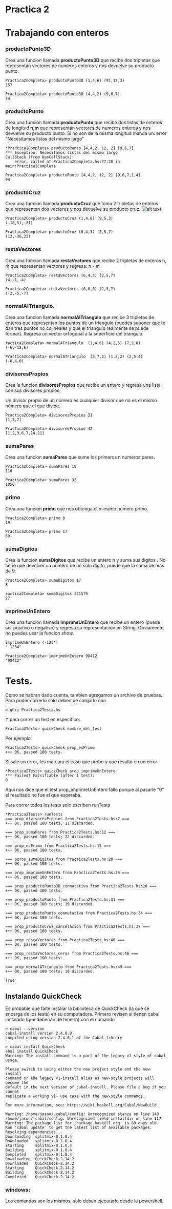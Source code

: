 # Practica 2
# Trabajando con enteros

### productoPunto3D 
Crea una funcion llamada **productoPunto3D** que recibe dos tripletas que representan vectores de numeros enteros y nos devuelve su producto punto.

    Practica2Completa> productoPunto3D (1,4,6) (91,12,3)
    157

    Practica2Completa> productoPunto3D (4,4,2) (9,6,7)
    74

### productoPunto
Crea una funcion llamada **productoPunto** que recibe dos listas de enteros de longitud **n,m** que representan vectores de numeros enteros y nos devuelve su producto punto. Si no son de la misma longitud manda un:
error "Necesitamos listas del mismo largo"

    *Practica2Completa> productoPunto [4,4,2, 12, 2] [9,6,7]
    *** Exception: Necesitamos listas del mismo largo
    CallStack (from HasCallStack):
        error, called at Practica2Completa.hs:77:28 in main:Practica2Completa

    Practica2Completa> productoPunto [4,4,2, 12, 2] [9,6,7,1,4]
    94

### productoCruz
Crea una funcion llamada **productoCruz** que toma 2 tripletas de enteros  que representan dos vectores y nos devuelve su producto cruz.
![alt text](https://www.lifeder.com/wp-content/uploads/2021/07/Producto-Vectorial-3.jpg)

    Practica2Completa> productoCruz (1,4,6) (9,5,3)
    (-18,51,-31)

    Practica2Completa> productoCruz (6,4,3) (2,5,7)
    (13,-36,22)

### restaVectores
Crea una funcion llamada **restaVectores** que recibe 2 tripletas de enteros n, m que representan vectores y regresa: n - m

    Practica2Completa> restaVectores (6,4,3) (2,5,7)
    (4,-1,-4)

    Practica2Completa> restaVectores (0,0,0) (2,5,7)
    (-2,-5,-7)

### normalAlTriangulo.
Crea una funcion llamada **normalAlTriangulo** que recibe 3 tripletas de enteros que representan los puntos de un triangulo (puedes suponer que te dan tres puntos no colineales y que el triangulo realmente se puede formar).
Regresa un vector ortogonal a la superficie del triangulo.

    ractica2Completa> normalATriangulo  (1,4,6) (4,2,5) (7,2,8)
    (-6,-12,6)

    Practica2Completa> normalATriangulo  (3,7,2) (1,3,2) (2,5,4)
    (-8,4,0)


### divisoresPropios
Crea la funcion **divisoresPropios** que recibe un entero y regresa una lista con sus divisores propios.

Un divisor propio de un número es cualquier divisor que no es el mismo
número que el que divide. 

    Practica2Completa> divisoresPropios 21
    [1,3,7]

    Practica2Completa> divisoresPropios 42
    [1,2,3,6,7,14,21]

### sumaPares 
Crea una funcion **sumaPares** que sume los primeros n numeros pares.
    
    Practica2Completa> sumaPares 10
    110

    Practica2Completa> sumaPares 32
    1056
### primo
Crea una funcion **primo** que nos obtenga el n-esimo numero primo.

    Practica2Completa> primo 8
    19

    Practica2Completa> primo 17
    59

### sumaDigitos
Crea la funcion **sumaDigitos** que recibe un entero n y suma sus digitos . No tiene que devolver un numero de un solo digito, puede que la suma de mas de 9.

    Practica2Completa> sumaDigitos 17
    8

    ractica2Completa> sumaDigitos 321579
    27


### imprimeUnEntero
Crea una funcion llamada **imprimeUnEntero** que recibe un entero (puede ser positivo o negativo) y regresa su representacion en String. Obviamente no puedes usar la funcion *show*.
    
    imprimeUnEntero (-1234)
    "-1234"

    Practica2Completa> imprimeUnEntero 98412
    "98412"

# Tests.

Como se habran dado cuenta, tambien agregamos un archivo de pruebas. Para poder correrlo solo deben de cargarlo con
    
    > ghci Practica2Tests.hs 

Y para correr un test en especifico:
    
    Practica2Tests> quickCheck nombre_del_test

Por ejemplo:

    Practica2Tests> quickCheck prop_esPrimo 
    +++ OK, passed 100 tests.

Si sale un error, les marcara el caso que probo y que resulto en un error 
    
    *Practica2Tests> quickCheck prop_imprimeUnEntero 
    *** Failed! Falsifiable (after 1 test):  
    0

Aqui nos dice que el test prop_imprimeUnEntero fallo porque al pasarle "0" el resultado no fue el que esperaba.

Para correr todos los tests solo escriben runTests

    *Practica2Tests> runTests 
    === prop_divisoresPropios from Practica2Tests.hs:7 ===
    +++ OK, passed 100 tests; 11 discarded.

    === prop_sumaPares from Practica2Tests.hs:12 ===
    +++ OK, passed 100 tests; 22 discarded.

    === prop_esPrimo from Practica2Tests.hs:15 ===
    +++ OK, passed 100 tests.

    === pzrop_sumaDigitos from Practica2Tests.hs:20 ===
    +++ OK, passed 100 tests.

    === prop_imprimeUnEntero from Practica2Tests.hs:25 ===
    +++ OK, passed 100 tests.

    === prop_productoPunto3D_conmutativa from Practica2Tests.hs:28 ===
    +++ OK, passed 100 tests.

    === prop_productoPunto from Practica2Tests.hs:31 ===
    +++ OK, passed 100 tests; 19 discarded.

    === prop_productoPunto_conmutativa from Practica2Tests.hs:34 ===
    +++ OK, passed 100 tests.

    === prop_productoCruz_cancelacion from Practica2Tests.hs:37 ===
    +++ OK, passed 100 tests.

    === prop_restaVectores from Practica2Tests.hs:40 ===
    +++ OK, passed 100 tests.

    === prop_restaVectores_ceros from Practica2Tests.hs:46 ===
    +++ OK, passed 100 tests.

    === prop_normalATriangulo from Practica2Tests.hs:49 ===
    +++ OK, passed 100 tests; 10 discarded.

    True

## Instalando QuickCheck
Es probable que falte instalar la biblioteca de QuickCheck (la que se encarga de los tests) en su computadora.
Primero revisen si tienen cabal instalado (que deberian de tenerlo) con el comando 
    
    > cabal --version
    cabal-install version 2.4.0.0
    compiled using version 2.4.0.1 of the Cabal library 

    > cabal install QuickCheck
    abal install QuickCheck
    Warning: The install command is a part of the legacy v1 style of cabal usage.

    Please switch to using either the new project style and the new-install
    command or the legacy v1-install alias as new-style projects will become the
    default in the next version of cabal-install. Please file a bug if you cannot
    replicate a working v1- use case with the new-style commands.

    For more information, see: https://wiki.haskell.org/Cabal/NewBuild

    Warning: /home/jason/.cabal/config: Unrecognized stanza on line 140
    /home/jason/.cabal/config: Unrecognized field installdir on line 117
    Warning: The package list for 'hackage.haskell.org' is 89 days old.
    Run 'cabal update' to get the latest list of available packages.
    Resolving dependencies...
    Downloading  splitmix-0.1.0.4
    Downloaded   splitmix-0.1.0.4
    Starting     splitmix-0.1.0.4
    Building     splitmix-0.1.0.4
    Completed    splitmix-0.1.0.4
    Downloading  QuickCheck-2.14.2
    Downloaded   QuickCheck-2.14.2
    Starting     QuickCheck-2.14.2
    Building     QuickCheck-2.14.2
    Completed    QuickCheck-2.14.2
### windows:
Los comandos son los mismos, solo deben ejecutarlo desde la powershell.